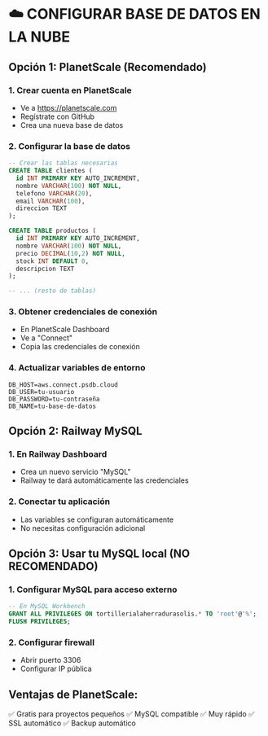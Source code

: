 # ☁️ CONFIGURAR BASE DE DATOS EN LA NUBE

## Opción 1: PlanetScale (Recomendado)

### 1. Crear cuenta en PlanetScale
- Ve a https://planetscale.com
- Regístrate con GitHub
- Crea una nueva base de datos

### 2. Configurar la base de datos
```sql
-- Crear las tablas necesarias
CREATE TABLE clientes (
  id INT PRIMARY KEY AUTO_INCREMENT,
  nombre VARCHAR(100) NOT NULL,
  telefono VARCHAR(20),
  email VARCHAR(100),
  direccion TEXT
);

CREATE TABLE productos (
  id INT PRIMARY KEY AUTO_INCREMENT,
  nombre VARCHAR(100) NOT NULL,
  precio DECIMAL(10,2) NOT NULL,
  stock INT DEFAULT 0,
  descripcion TEXT
);

-- ... (resto de tablas)
```

### 3. Obtener credenciales de conexión
- En PlanetScale Dashboard
- Ve a "Connect"
- Copia las credenciales de conexión

### 4. Actualizar variables de entorno
```
DB_HOST=aws.connect.psdb.cloud
DB_USER=tu-usuario
DB_PASSWORD=tu-contraseña
DB_NAME=tu-base-de-datos
```

## Opción 2: Railway MySQL

### 1. En Railway Dashboard
- Crea un nuevo servicio "MySQL"
- Railway te dará automáticamente las credenciales

### 2. Conectar tu aplicación
- Las variables se configuran automáticamente
- No necesitas configuración adicional

## Opción 3: Usar tu MySQL local (NO RECOMENDADO)

### 1. Configurar MySQL para acceso externo
```sql
-- En MySQL Workbench
GRANT ALL PRIVILEGES ON tortillerialaherradurasolis.* TO 'root'@'%';
FLUSH PRIVILEGES;
```

### 2. Configurar firewall
- Abrir puerto 3306
- Configurar IP pública

## Ventajas de PlanetScale:
✅ Gratis para proyectos pequeños
✅ MySQL compatible
✅ Muy rápido
✅ SSL automático
✅ Backup automático 